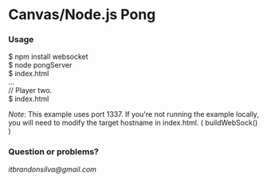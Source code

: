 ﻿# Canvas/Node.js Pong

### Usage

$ npm install websocket  
$ node pongServer  
$ index.html  
...  
// Player two.  
$ index.html  

_Note_: This example uses port 1337. If you're not running the example locally, you will need to modify the target hostname in index.html. ( buildWebSock() )

### Question or problems?
_itbrandonsilva@gmail.com_